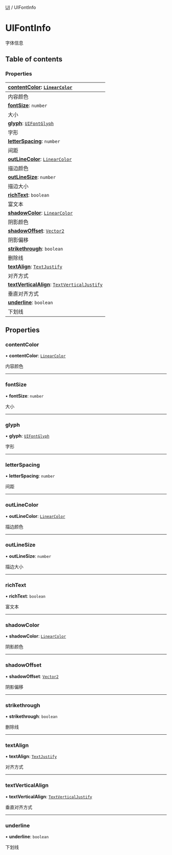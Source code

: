 [UI](../groups/UI.UI.md) / UIFontInfo

# UIFontInfo <Badge type="tip" text="Class" /> <Score text="UIFontInfo" />

字体信息

## Table of contents

### Properties <Score text="Properties" /> 
| **[contentColor](mw.UIFontInfo.md#contentcolor)**: [`LinearColor`](mw.LinearColor.md)  |
| :-----|
| 内容颜色|
| **[fontSize](mw.UIFontInfo.md#fontsize)**: `number`  |
| 大小|
| **[glyph](mw.UIFontInfo.md#glyph)**: [`UIFontGlyph`](../enums/mw.UIFontGlyph.md)  |
| 字形|
| **[letterSpacing](mw.UIFontInfo.md#letterspacing)**: `number`  |
| 间距|
| **[outLineColor](mw.UIFontInfo.md#outlinecolor)**: [`LinearColor`](mw.LinearColor.md)  |
| 描边颜色|
| **[outLineSize](mw.UIFontInfo.md#outlinesize)**: `number`  |
| 描边大小|
| **[richText](mw.UIFontInfo.md#richtext)**: `boolean`  |
| 富文本|
| **[shadowColor](mw.UIFontInfo.md#shadowcolor)**: [`LinearColor`](mw.LinearColor.md)  |
| 阴影颜色|
| **[shadowOffset](mw.UIFontInfo.md#shadowoffset)**: [`Vector2`](mw.Vector2.md)  |
| 阴影偏移|
| **[strikethrough](mw.UIFontInfo.md#strikethrough)**: `boolean`  |
| 删除线|
| **[textAlign](mw.UIFontInfo.md#textalign)**: [`TextJustify`](../enums/mw.TextJustify.md)  |
| 对齐方式|
| **[textVerticalAlign](mw.UIFontInfo.md#textverticalalign)**: [`TextVerticalJustify`](../enums/mw.TextVerticalJustify.md)  |
| 垂直对齐方式|
| **[underline](mw.UIFontInfo.md#underline)**: `boolean`  |
| 下划线|

## Properties

### contentColor <Score text="contentColor" /> 

• **contentColor**: [`LinearColor`](mw.LinearColor.md)

内容颜色

___

### fontSize <Score text="fontSize" /> 

• **fontSize**: `number`

大小

___

### glyph <Score text="glyph" /> 

• **glyph**: [`UIFontGlyph`](../enums/mw.UIFontGlyph.md)

字形

___

### letterSpacing <Score text="letterSpacing" /> 

• **letterSpacing**: `number`

间距

___

### outLineColor <Score text="outLineColor" /> 

• **outLineColor**: [`LinearColor`](mw.LinearColor.md)

描边颜色

___

### outLineSize <Score text="outLineSize" /> 

• **outLineSize**: `number`

描边大小

___

### richText <Score text="richText" /> 

• **richText**: `boolean`

富文本

___

### shadowColor <Score text="shadowColor" /> 

• **shadowColor**: [`LinearColor`](mw.LinearColor.md)

阴影颜色

___

### shadowOffset <Score text="shadowOffset" /> 

• **shadowOffset**: [`Vector2`](mw.Vector2.md)

阴影偏移

___

### strikethrough <Score text="strikethrough" /> 

• **strikethrough**: `boolean`

删除线

___

### textAlign <Score text="textAlign" /> 

• **textAlign**: [`TextJustify`](../enums/mw.TextJustify.md)

对齐方式

___

### textVerticalAlign <Score text="textVerticalAlign" /> 

• **textVerticalAlign**: [`TextVerticalJustify`](../enums/mw.TextVerticalJustify.md)

垂直对齐方式

___

### underline <Score text="underline" /> 

• **underline**: `boolean`

下划线
